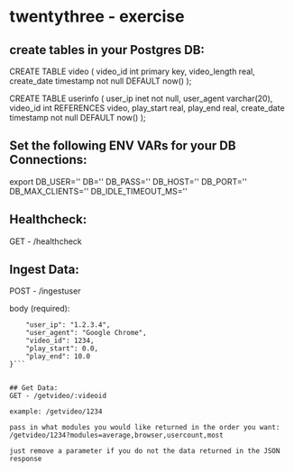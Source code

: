 # twentythree - exercise

## create tables in your Postgres DB:
CREATE TABLE video (
    video_id int primary key,
    video_length real,
    create_date timestamp not null DEFAULT now()
);

CREATE TABLE userinfo (
    user_ip inet not null,
    user_agent varchar(20),
    video_id int REFERENCES video,
    play_start real,
    play_end real,
    create_date timestamp not null DEFAULT now()
);

## Set the following ENV VARs for your DB Connections:
export DB_USER=''  DB='' DB_PASS='' DB_HOST='' DB_PORT='' DB_MAX_CLIENTS='' DB_IDLE_TIMEOUT_MS=''

## Healthcheck:
GET - /healthcheck

## Ingest Data:
POST - /ingestuser

body (required):
```{
	"user_ip": "1.2.3.4",
	"user_agent": "Google Chrome",
	"video_id": 1234,
	"play_start": 0.0,
	"play_end": 10.0
}```


## Get Data:
GET - /getvideo/:videoid

example: /getvideo/1234

pass in what modules you would like returned in the order you want: 
/getvideo/1234?modules=average,browser,usercount,most

just remove a parameter if you do not the data returned in the JSON response





